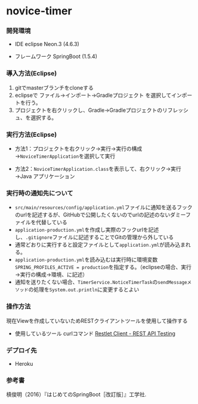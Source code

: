 # novice-timer


### 開発環境
- IDE
eclipse Neon.3 (4.6.3)

- フレームワーク
SpringBoot (1.5.4)

### 導入方法(Eclipse)
1. gitでmasterブランチをcloneする
2. eclipseで ファイル→インポート→Gradleプロジェクト を選択してインポートを行う。
3. プロジェクトを右クリックし、Gradle→Gradleプロジェクトのリフレッシュ、を選択する。

### 実行方法(Eclipse)

- 方法1：プロジェクトを右クリック→実行→実行の構成→`NoviceTimerApplication`を選択して実行

- 方法2：`NoviceTimerApplication.class`を表示して、右クリック→実行→Java アプリケーション

### 実行時の通知先について
- `src/main/resources/config/application.yml`ファイルに通知を送るフックのurlを記述するが、GitHubで公開したくないのでurlの記述のないダミーファイルを代替している
- `application-production.yml`を作成し実際のフックurlを記述し、`.gitignore`ファイルに記述することでGitの管理から外している
- 通常どおりに実行すると設定ファイルとして`application.yml`が読み込まれる。
- `application-production.yml`を読み込むは実行時に環境変数`SPRING_PROFILES_ACTIVE = production`を指定する。（eclipseの場合、実行→実行の構成→環境、に記述）
- 通知を送りたくない場合、`TimerService.NoticeTimerTask`の`sendMessageメソッド`の処理を`System.out.println`に変更するとよい

### 操作方法
現在Viewを作成していないためRESTクライアントツールを使用して操作する
- 使用しているツール
curlコマンド
[Restlet Client - REST API Testing](https://chrome.google.com/webstore/detail/restlet-client-rest-api-t/aejoelaoggembcahagimdiliamlcdmfm)

### デプロイ先
- Heroku

### 参考書
槙俊明（2016）『はじめてのSpringBoot［改訂版］』工学社.
